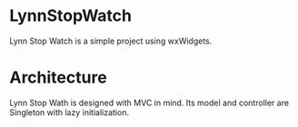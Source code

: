 # LynnStopWatch
Lynn Stop Watch is a simple project using wxWidgets.

# Architecture
Lynn Stop Wath is designed with MVC in mind. Its model and controller are Singleton with lazy initialization.

